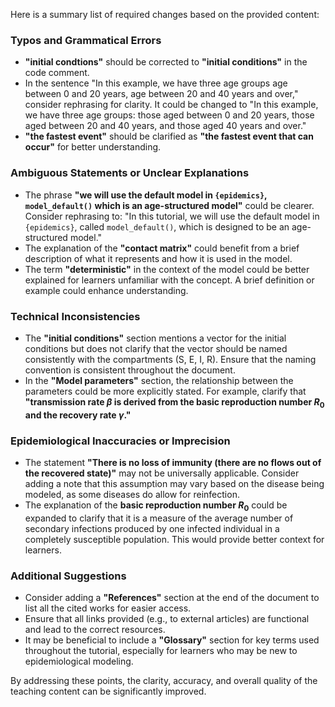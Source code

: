 Here is a summary list of required changes based on the provided content:

### Typos and Grammatical Errors
- **"initial condtions"** should be corrected to **"initial conditions"** in the code comment.
- In the sentence "In this example, we have three age groups age between 0 and 20 years, age between 20 and 40 years and over," consider rephrasing for clarity. It could be changed to "In this example, we have three age groups: those aged between 0 and 20 years, those aged between 20 and 40 years, and those aged 40 years and over."
- **"the fastest event"** should be clarified as **"the fastest event that can occur"** for better understanding.

### Ambiguous Statements or Unclear Explanations
- The phrase **"we will use the default model in `{epidemics}`, `model_default()` which is an age-structured model"** could be clearer. Consider rephrasing to: "In this tutorial, we will use the default model in `{epidemics}`, called `model_default()`, which is designed to be an age-structured model."
- The explanation of the **"contact matrix"** could benefit from a brief description of what it represents and how it is used in the model.
- The term **"deterministic"** in the context of the model could be better explained for learners unfamiliar with the concept. A brief definition or example could enhance understanding.

### Technical Inconsistencies
- The **"initial conditions"** section mentions a vector for the initial conditions but does not clarify that the vector should be named consistently with the compartments (S, E, I, R). Ensure that the naming convention is consistent throughout the document.
- In the **"Model parameters"** section, the relationship between the parameters could be more explicitly stated. For example, clarify that **"transmission rate $\beta$ is derived from the basic reproduction number $R_0$ and the recovery rate $\gamma$."**

### Epidemiological Inaccuracies or Imprecision
- The statement **"There is no loss of immunity (there are no flows out of the recovered state)"** may not be universally applicable. Consider adding a note that this assumption may vary based on the disease being modeled, as some diseases do allow for reinfection.
- The explanation of the **basic reproduction number $R_0$** could be expanded to clarify that it is a measure of the average number of secondary infections produced by one infected individual in a completely susceptible population. This would provide better context for learners.

### Additional Suggestions
- Consider adding a **"References"** section at the end of the document to list all the cited works for easier access.
- Ensure that all links provided (e.g., to external articles) are functional and lead to the correct resources.
- It may be beneficial to include a **"Glossary"** section for key terms used throughout the tutorial, especially for learners who may be new to epidemiological modeling.

By addressing these points, the clarity, accuracy, and overall quality of the teaching content can be significantly improved.
